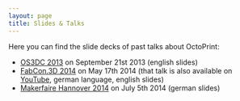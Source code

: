 ```yaml
---
layout: page
title: Slides & Talks
---
```


Here you can find the slide decks of past talks about OctoPrint:

* [OS3DC 2013](./os3dc/) on September 21st 2013 (english slides)
* [FabCon.3D 2014](./fabcon14/) on May 17th 2014 (that talk is also available on [YouTube](https://www.youtube.com/watch?v=ylmcK-QAPjc), german language, english slides)
* [Makerfaire Hannover 2014](./makerfairehannover14/) on July 5th 2014 (german slides) 
